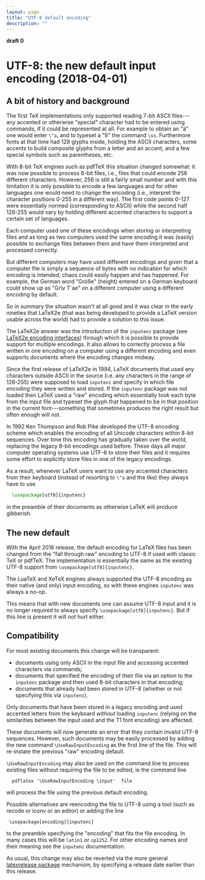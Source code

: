 ```yaml
---
layout: page
title: "UTF-8 default encoding"
description: ""
---
```


**draft 0**


# UTF-8: the new default input encoding (2018-04-01)

## A bit of history and background

The first TeX implementations only supported reading 7-bit
ASCII files---any accented or otherwise "special" character
had to be entered using commands, if it could be represented at
all. For example to obtain an "ä" one would enter ``\"a``, and to
typeset a "ß" the command ``\ss``. Furthermore fonts at that
time had 128 glyphs inside, holding the ASCII characters, some
accents to build composite glyphs from a letter and an accent, and a
few special symbols such as parentheses, etc.

With 8-bit TeX engines such as pdfTeX this situation changed
somewhat: it was now possible to process 8-bit files, i.e., files that
could encode 256 different characters. However, 256 is still a fairly
small number and with this limitation it is only possible to encode a
few languages and for other languages one would need to change the
encoding (i.e., interpret the character positions 0-255 in a
different way). The first code points 0-127 were essentially normed
(corresponding to ASCII) while the second half 128-255 would
vary by holding different accented characters to support a certain set
of languages.

Each computer used one of these encodings when storing or interpreting
files and as long as two computers used the same encoding it was
(easily) possible to exchange files between them and have them
interpreted and processed correctly.

But different computers may have used different encodings and given
that a computer file is simply a sequence of bytes with no indication for
which encoding is intended, chaos could easily happen and has
happened. For example, the German word "Größe" (height) entered on a
German keyboard could show up as "Gr\v T\`ae" on a different
computer using a different encoding by default.

So in summary the situation wasn't at all good and it was clear in
the early nineties that LaTeX2e (that was being developed to provide
a LaTeX version usable across the world) had to provide a solution
to this issue.

The LaTeX2e answer was the introduction of the ``inputenc`` package
(see <a href="{{site.baseurl}}/publications/encoding-concepts.pdf"
target="_blank"
onclick="vgwPixelCall('1ae896e70ca04d1581310de310a76dda');">LaTeX2e
encoding interfaces</a>) through which it is possible to provide
support for multiple encodings. It also allows to correctly process a
file written in one encoding on a computer using a different encoding
and even supports documents where the encoding changes midway.

Since the first release of LaTeX2e in 1994, LaTeX documents that
used any characters outside ASCII in the source (i.e. any
characters in the range of 128-255) were supposed to load
``inputenc`` and specify in which file encoding they were
written and stored.
If the ``inputenc`` package was not loaded then LaTeX used a
"raw" encoding which essentially took each byte from the input file
and typeset the glyph that happened to be in that position in the
current font---something that sometimes produces the right result but
often enough will not.

In 1992 Ken Thompson and Rob Pike developed the UTF-8 encoding scheme
which enables the encoding of all Unicode characters within 8-bit sequences.
Over time this encoding has gradually taken over the world,
replacing the legacy 8-bit encodings used before. These days all major
computer operating systems use UTF-8 to store their files and it
requires some effort to explicitly store files in one of the legacy
encodings.

As a result, whenever LaTeX users want to use any accented
characters from their keyboard (instead of resorting to ``\"a`` and
the like) they always have to use
```latex
  \usepackage[utf8]{inputenc}
```
in the preamble of their documents as otherwise LaTeX will produce
gibberish.


## The new default

With the April 2018 release, the default encoding for LaTeX files has been
changed from the "fall through raw" encoding to UTF-8 if used with
classic TeX or pdfTeX. The implementation is essentially
the same as the existing UTF-8 support from
`\usepackage[utf8]{inputenc}`.  

The LuaTeX and XeTeX engines always supported the
UTF-8 encoding as their native (and only) input encoding, so with
these engines `inputenc` was always a no-op.

This means that with new documents one can assume UTF-8 input and it
is no longer required to always specify
`\usepackage[utf8]{inputenc}`. But if this line is present it
will not hurt either.


## Compatibility

For most existing documents this change will be transparent:

 -  documents using only ASCII in the input file and
  accessing accented characters via commands;
 -  documents that specified the encoding of their file via an
  option to the `inputenc` package and then used 8-bit
  characters in that encoding;
 -  documents that already had been stored in UTF-8 (whether or not
  specifying this via `inputenc`).

Only documents that have been stored in a legacy encoding and used
accented letters from the keyboard _without_ loading
`inputenc` (relying on the similarities between the input used
and the T1 font encoding) are affected.

These documents will now generate an error that they contain invalid
UTF-8 sequences.  However, such documents may be easily processed by
adding the new command `\UseRawInputEncoding` as the first line
of the file. This will re-instate the previous "raw" encoding
default.

`\UseRawInputEncoding` may also be used on the command line to process
existing files without requiring the file to be edited, ie the command
line
```
  pdflatex '\UseRawInputEncoding \input'  file
```
will process the file using the previous default encoding.

Possible alternatives are reencoding the file to UTF-8 using a tool
(such as recode or iconv or an editor) or adding the line
```
 \usepackage[encoding]{inputenc}
``` 
to the preamble specifying the "encoding" that fits the file
encoding.  In many cases this will be `latin1` or
`cp1252`. For other encoding names and their meaning see the
`inputenc` documentation.

As usual, this change may also be reverted via the more general <a
href="{{site.baseurl}}/help/documentation/latexrelease.pdf"
target="_blank"
onclick="vgwPixelCall('ef0b0f945a6148be8c924ed494b726d4');">latexrelease
package</a> mechanism, by specifying a release date earlier than this
release.

